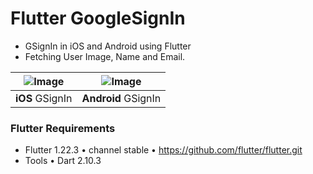 # Flutter GoogleSignIn

* GSignIn in iOS and Android using Flutter
* Fetching User Image, Name and Email.

| ![Image](https://user-images.githubusercontent.com/22928861/100083812-f1541880-2e6f-11eb-9fd4-6a92f9951722.gif) | ![Image](https://user-images.githubusercontent.com/22928861/100083986-3415f080-2e70-11eb-91bd-7be03c5d0e77.gif) |
| :------------: | :------------: |
| **iOS** GSignIn | **Android** GSignIn |


### Flutter Requirements

* Flutter 1.22.3 • channel stable • https://github.com/flutter/flutter.git
* Tools • Dart 2.10.3
